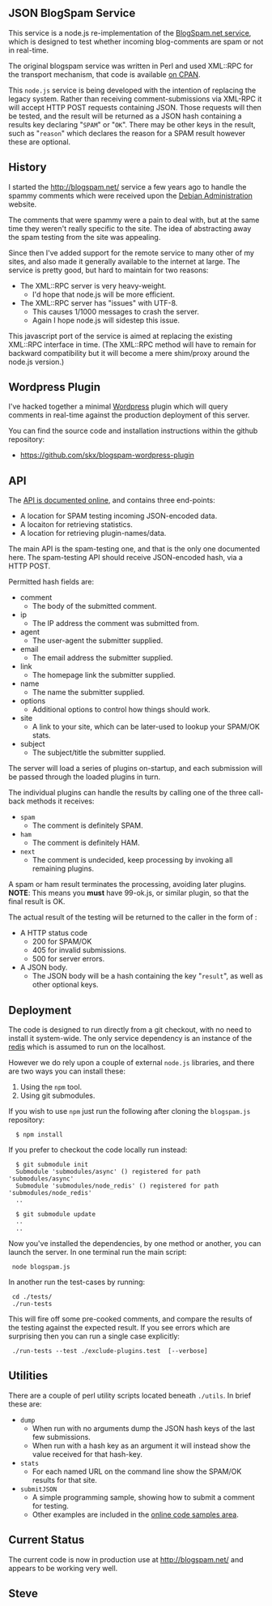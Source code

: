 
JSON BlogSpam Service
---------------------

This service is a node.js re-implementation of the [BlogSpam.net service](http://blogspam.net), which is designed to test whether incoming blog-comments are spam or not in real-time.

The original blogspam service was written in Perl and used XML::RPC for the
transport mechanism, that code is available [on CPAN](http://search.cpan.org/dist/Blog-Spam/).

This `node.js` service is being developed with the intention of replacing the legacy system.
Rather than receiving comment-submissions via XML-RPC it will accept HTTP POST requests containing
JSON.  Those requests will then be tested, and the result will be returned as a JSON hash containing
a results key declaring "`SPAM`" or "`OK`".  There may be other keys in the result, such as "`reason`"
which declares the reason for a SPAM result however these are optional.



History
-------

I started the http://blogspam.net/ service a few years ago to handle the spammy
comments which were received upon the [Debian Administration](http://www.debian-administration.org/) website.

The comments that were spammy were a pain to deal with, but at the same time they
weren't really specific to the site.  The idea of abstracting away the spam
testing from the site was appealing.

Since then I've added support for the remote service to many other of my sites,
and also made it generally available to the internet at large.  The service is
pretty good, but hard to maintain for two reasons:

* The XML::RPC server is very heavy-weight.
   * I'd hope that node.js will be more efficient.
* The XML::RPC server has "issues" with UTF-8.
   * This causes 1/1000 messages to crash the server.
   * Again I hope node.js will sidestep this issue.

This javascript port of the service is aimed at replacing the existing XML::RPC
interface in time.  (The XML::RPC method will have to remain for backward compatibility
but it will become a mere shim/proxy around the node.js version.)


Wordpress Plugin
----------------

I've hacked together a minimal [Wordpress](http://wordpress.org/) plugin which will query comments in real-time against the production deployment of this server.

You can find the source code and installation instructions within the github repository:

* https://github.com/skx/blogspam-wordpress-plugin


API
---

The [API is documented online](http://blogspam.net/api/2.0), and contains three
end-points:

* A location for SPAM testing incoming JSON-encoded data.
* A locaiton for retrieving statistics.
* A location for retrieving plugin-names/data.

The main API is the spam-testing one, and that is the only one documented here.
The spam-testing API should receive JSON-encoded hash, via a HTTP POST.

Permitted hash fields are:

* comment
   * The body of the submitted comment.
* ip
   * The IP address the comment was submitted from.
* agent
   * The user-agent the submitter supplied.
* email
   * The email address the submitter supplied.
* link
   * The homepage link the submitter supplied.
* name
   * The name the submitter supplied.
* options
   * Additional options to control how things should work.
* site
   * A link to your site, which can be later-used to lookup your SPAM/OK stats.
* subject
   * The subject/title the submitter supplied.

The server will load a series of plugins on-startup, and each submission will be
passed through the loaded plugins in turn.

The individual plugins can handle the results by calling one of the three call-back
methods it receives:

* `spam`
   * The comment is definitely SPAM.
* `ham`
   * The comment is definitely HAM.
* `next`
   * The comment is undecided, keep processing by invoking all remaining plugins.

A spam or ham result terminates the processing, avoiding later plugins.  **NOTE**: This means
you **must** have 99-ok.js, or similar plugin, so that the final result is OK.

The actual result of the testing will be returned to the caller in the form of :

* A HTTP status code
   * 200 for SPAM/OK
   * 405 for invalid submissions.
   * 500 for server errors.
* A JSON body.
   * The JSON body will be a hash containing the key "`result`", as well as other optional keys.



Deployment
----------

The code is designed to run directly from a git checkout, with no need to install it system-wide.  The only service dependency is an instance of the [redis](http://redis.io) which is assumed to run on the localhost.

However we do rely upon a couple of external `node.js` libraries, and there are two ways you can
install these:

1.  Using the `npm` tool.
2.  Using git submodules.

If you wish to use `npm` just run the following after cloning the `blogspam.js` repository:

      $ npm install

If you prefer to checkout the code locally run instead:

      $ git submodule init
      Submodule 'submodules/async' () registered for path 'submodules/async'
      Submodule 'submodules/node_redis' () registered for path 'submodules/node_redis'
      ..

      $ git submodule update
      ..
      ..

Now you've installed the dependencies, by one method or another, you can launch the server.
In one terminal run the main script:

     node blogspam.js

In another run the test-cases by running:

     cd ./tests/
     ./run-tests

This will fire off some pre-cooked comments, and compare the results of the testing
against the expected result.  If you see errors which are surprising then you can
run a single case explicitly:


     ./run-tests --test ./exclude-plugins.test  [--verbose]


Utilities
---------

There are a couple of perl utility scripts located beneath `./utils`.  In brief these are:

* `dump`
   * When run with no arguments dump the JSON hash keys of the last few submissions.
   * When run with a hash key as an argument it will instead show the value received for that hash-key.
* `stats`
   * For each named URL on the command line show the SPAM/OK results for that site.
* `submitJSON`
   * A simple programming sample, showing how to submit a comment for testing.
   * Other examples are included in the [online code samples area](http://blogspam.net/code/samples/).

Current Status
--------------

The current code is now in production use at http://blogspam.net/ and
appears to be working very well.


Steve
--
